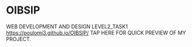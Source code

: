 # OIBSIP
WEB DEVELOPMENT AND DESIGN LEVEL2_TASK1
https://poulomi3.github.io/OIBSIP/ TAP HERE FOR QUICK PREVIEW OF MY PROJECT.
